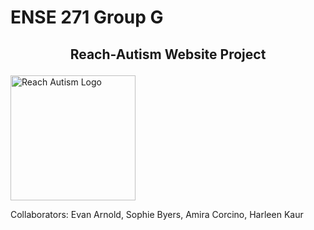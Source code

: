 # ENSE 271 Group G

## <p align="center"> Reach-Autism Website Project </p> 
<img src="https://i.postimg.cc/kgkpjDh2/Reach-autism-modified.png" alt="Reach Autism Logo" width="200" />


Collaborators: Evan Arnold, Sophie Byers, Amira Corcino, Harleen Kaur
